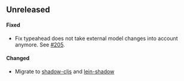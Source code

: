 ## Unreleased

#### Fixed

- Fix typeahead does not take external model changes into account anymore.
  See [#205](https://github.com/Day8/re-com/issues/205).

#### Changed

- Migrate to [shadow-cljs](https://shadow-cljs.github.io/docs/UsersGuide.html) and
  [lein-shadow](https://gitlab.com/nikperic/lein-shadow)
